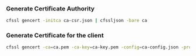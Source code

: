 ### Generate Certificate Authority

```bash
cfssl gencert -initca ca-csr.json | cfssljson -bare ca
```

### Generate Certificate for the client

```bash
cfssl gencert -ca=ca.pem -ca-key=ca-key.pem -config=ca-config.json -profile=demo api-rust-khulnasoft-pvt-csr.json | cfssljson -bare api-rust-khulnasoft-pvt
```
